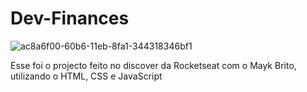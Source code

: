 # Dev-Finances
![ac8a6f00-60b6-11eb-8fa1-344318346bf1](https://user-images.githubusercontent.com/89802848/154586750-8d0c8cee-9c69-4bff-8f7a-7e2f5bbd8f21.png)

<p>Esse foi o projecto feito no discover da Rocketseat com o Mayk Brito, utilizando o HTML, CSS e JavaScript</p>
